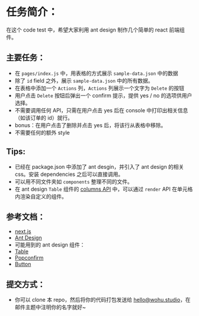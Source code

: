 # 任务简介：

在这个 code test 中，希望大家利用 ant design 制作几个简单的 react 前端组件。

## 主要任务：

- 在 `pages/index.js` 中，用表格的方式展示 `sample-data.json` 中的数据
- 除了 `id` field 之外，展示 `sample-data.json` 中的所有数据。
- 在表格中添加一个 `Actions` 列，`Actions` 列展示一个文字为 `Delete` 的按钮
- 用户点击 `Delete` 按钮后弹出一个 confirm 提示，提供 yes / no 的选项供用户选择。
- 不需要调用任何 API，只需在用户点击 yes 后在 console 中打印出相关信息（如该订单的 id）就行。
- bonus：在用户点击了删除并点击 yes 后，将该行从表格中移除。
- 不需要任何的额外 style

## Tips:

- 已经在 package.json 中添加了 ant desgin，并引入了 ant design 的相关 css。安装 dependencies 之后可以直接调用。
- 可以用不同文件夹如 `components` 整理不同的文件。
- 在 ant design `Table` 组件的 [columns API](https://ant.design/components/table/#Column) 中，可以通过 `render` API 在单元格内渲染自定义的组件。

## 参考文档：

- [next.js](https://nextjs.org/)
- [Ant Design](https://ant.design/)
- 可能用到的 ant design 组件：
- [Table](https://ant.design/components/table/)
- [Popconfirm](https://ant.design/components/popconfirm)
- [Button](https://ant.design/docs/spec/buttons#header)

## 提交方式：

- 你可以 clone 本 repo，然后将你的代码打包发送给 hello@wohu.studio，在邮件主题中注明你的名字就好~
